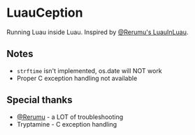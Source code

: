 # LuauCeption
Running Luau inside Luau. Inspired by [@Rerumu's LuauInLuau](https://gist.github.com/Rerumu/ecaf1de2f2b31d0fa91b9bac8e1e15d8).

## Notes
- ``strftime`` isn't implemented, os.date will NOT work
- Proper C exception handling not available

## Special thanks
- [@Rerumu](https://github.com/Rerumu) - a LOT of troubleshooting
- Tryptamine - C exception handling